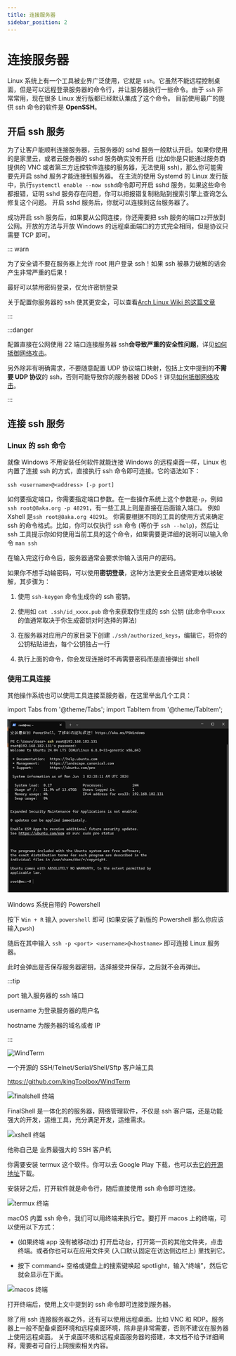 ```yaml
---
title: 连接服务器
sidebar_position: 2
---
```


# 连接服务器

Linux 系统上有一个工具被业界广泛使用，它就是 `ssh`。它虽然不能远程控制桌面，但是可以远程登录服务器的命令行，并让服务器执行一些命令。由于 `ssh` 非常常用，现在很多 Linux 发行版都已经默认集成了这个命令。
目前使用最广的提供 ssh 命令的软件是 **OpenSSH**。

## 开启 ssh 服务

为了让客户能顺利连接服务器，云服务器的 sshd 服务一般默认开启。如果你使用的是家里云，或者云服务器的 sshd 服务确实没有开启 (比如你是只能通过服务商提供的 VNC 或者第三方远控软件连接的服务器，无法使用 ssh)，那么你可能需要先开启 sshd 服务才能连接到服务器。
在主流的使用 Systemd 的 Linux 发行版中，执行`systemctl enable --now sshd`命令即可开启 sshd 服务，如果这些命令都报错，证明 sshd 服务存在问题，你可以把报错复制粘贴到搜索引擎上查询怎么修复这个问题。
开启 sshd 服务后，你就可以连接到这台服务器了。

成功开启 ssh 服务后，如果要从公网连接，你还需要把 ssh 服务的端口`22`开放到公网。开放的方法与开放 Windows 的远程桌面端口的方式完全相同，但是协议只需要 TCP 即可。

::: warn

为了安全请不要在服务器上允许 root 用户登录 ssh！如果 ssh 被暴力破解的话会产生非常严重的后果！

最好可以禁用密码登录，仅允许密钥登录

关于配置你服务器的 ssh 使其更安全，可以查看[Arch Linux Wiki 的这篇文章](https://wiki.archlinuxcn.org/wiki/OpenSSH#%E4%BF%9D%E6%8A%A4)

:::

:::danger

配置直接在公网使用 22 端口连接服务器 ssh**会导致严重的安全性问题**，详见[如何抵御网络攻击](../../process/maintenance/how-to-defend-against-cyber-attacks.md)。

另外除非有明确需求，不要随意配置 UDP 协议端口映射，包括上文中提到的**不需要 UDP 协议**的 ssh，否则可能导致你的服务器被 DDoS！详见[如何抵御网络攻击](../../process/maintenance/how-to-defend-against-cyber-attacks.md)。

:::

## 连接 ssh 服务

### Linux 的 ssh 命令

就像 Windows 不用安装任何软件就能连接 Windows 的远程桌面一样，Linux 也内置了连接 ssh 的方式，直接执行 ssh 命令即可连接。它的语法如下：

```shell
ssh <username>@<address> [-p port]
```

如何要指定端口，你需要指定端口参数。在一些操作系统上这个参数是`-p`，例如`ssh root@8aka.org -p 48291`，有一些工具上则是直接在后面输入端口。
例如 Xshell 是`ssh root@8aka.org 48291`。
你需要根据不同的工具的使用方式来确定 ssh 的命令格式。比如，你可以仅执行 `ssh` 命令 (等价于 `ssh --help`)，然后让 ssh 工具提示你如何使用当前工具的这个命令，如果需要更详细的说明可以输入命令 `man ssh`

在输入完这行命令后，服务器通常会要求你输入该用户的密码。

如果你不想手动输密码，可以使用**密钥登录**，这种方法更安全且通常更难以被破解，其步骤为：

1. 使用 `ssh-keygen` 命令生成你的 ssh 密钥。

2. 使用如 `cat .ssh/id_xxxx.pub` 命令来获取你生成的 ssh 公钥 (此命令中`xxxx`的值通常取决于你生成密钥对时选择的算法)

3. 在服务器对应用户的家目录下创建 `./ssh/authorized_keys`，编辑它，将你的公钥粘贴进去，每个公钥独占一行

4. 执行上面的命令，你会发现连接时不再需要密码而是直接弹出 shell

### 使用工具连接

其他操作系统也可以使用工具连接至服务器，在这里举出几个工具：

import Tabs from '@theme/Tabs';
import TabItem from '@theme/TabItem';

<Tabs>
  <TabItem value="Powershell" label="Powershell" default>

![](_images/Linux开服/连接服务器/1.png)

Windows 系统自带的 Powershell

按下 `Win + R` 输入 `powershell` 即可 (如果安装了新版的 Powershell 那么你应该输入`pwsh`)

随后在其中输入 `ssh -p <port> <username>@<hostname>` 即可连接 Linux 服务器。

此时会弹出是否保存服务器密钥，选择接受并保存，之后就不会再弹出。

:::tip

port 输入服务器的 ssh 端口

username 为登录服务器的用户名

hostname 为服务器的域名或者 IP

:::

  </TabItem>
  <TabItem value="windterm" label="WindTerm">

![WindTerm](_images/Linux开服/连接服务器/WindTerm.png)

一个开源的 SSH/Telnet/Serial/Shell/Sftp 客户端工具

https://github.com/kingToolbox/WindTerm

  </TabItem>
  <TabItem value="finelshell" label="FinelShell">

![finalshell 终端](_images/Linux开服/连接服务器/2.png)

FinalShell 是一体化的的服务器，网络管理软件，不仅是 ssh 客户端，还是功能强大的开发，运维工具，充分满足开发，运维需求。

  </TabItem>
  <TabItem value="xshell" label="Xshell">

![xshell 终端](https://www.xshell.com/wp-content/uploads/2020/10/p-xshell7-top-zh.png)

他称自己是 业界最强大的 SSH 客户机

  </TabItem>
  <TabItem value="termux" label="安卓手机 (termux)">

你需要安装 termux 这个软件。你可以去 Google Play 下载，也可以去[它的开源地址](https://github.com/termux/termux-app)下载。

安装好之后，打开软件就是命令行，随后直接使用 ssh 命令即可连接。

![termux 终端](_images/Linux开服/连接服务器/termux_screenshot.jpg)

  </TabItem>

  <TabItem value="zsh" label="macOS(zsh)">

macOS 内置 ssh 命令，我们可以用终端来执行它。要打开 macos 上的终端，可以使用以下方式：

- (如果终端 app 没有被移动过) 打开启动台，打开第一页的其他文件夹，点击终端。或者你也可以在应用文件夹 (入口默认固定在访达侧边栏上) 里找到它。

- 按下 command+ 空格或键盘上的搜索键唤起 spotlight，输入“终端”，然后它就会显示在下面。

![macos 终端](_images/Linux开服/连接服务器/macOS_terminal.png)

打开终端后，使用上文中提到的 ssh 命令即可连接到服务器。
  </TabItem>
</Tabs>

除了用 ssh 连接服务器之外，还有可以使用远程桌面。比如 VNC 和 RDP。服务器上一般不配备桌面环境和远程桌面环境，除非是非常需要，否则不建议在服务器上使用远程桌面。
关于桌面环境和远程桌面服务器的搭建，本文档不给予详细阐释，需要者可自行上网搜索相关内容。
